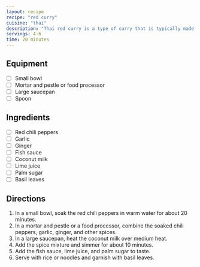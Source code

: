 ```yaml
---
layout: recipe
recipe: "red curry"
cuisine: "thai"
description: "Thai red curry is a type of curry that is typically made with red chili peppers, garlic, ginger, and other spices. It is often served with rice or noodles."
servings: 4-6
time: 20 minutes
---
```


## Equipment
- [ ] Small bowl
- [ ] Mortar and pestle or food processor
- [ ] Large saucepan
- [ ] Spoon

## Ingredients
- [ ] Red chili peppers
- [ ] Garlic
- [ ] Ginger
- [ ] Fish sauce
- [ ] Coconut milk
- [ ] Lime juice
- [ ] Palm sugar
- [ ] Basil leaves

## Directions
1. In a small bowl, soak the red chili peppers in warm water for about 20 minutes.
2. In a mortar and pestle or a food processor, combine the soaked chili peppers, garlic, ginger, and other spices.
3. In a large saucepan, heat the coconut milk over medium heat.
4. Add the spice mixture and simmer for about 10 minutes.
5. Add the fish sauce, lime juice, and palm sugar to taste.
6. Serve with rice or noodles and garnish with basil leaves.
